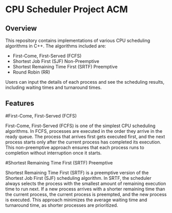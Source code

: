 # CPU Scheduler Project ACM

## Overview

This repository contains implementations of various CPU scheduling algorithms in C++. The algorithms included are:
- First-Come, First-Served (FCFS)
- Shortest Job First (SJF) Non-Preemptive
- Shortest Remaining Time First (SRTF) Preemptive
- Round Robin (RR)

Users can input the details of each process and see the scheduling results, including waiting times and turnaround times.

## Features

#First-Come, First-Served (FCFS)

First-Come, First-Served (FCFS) is one of the simplest CPU scheduling algorithms. In FCFS, processes are executed in the order they arrive in the ready queue. The process that arrives first gets executed first, and the next process starts only after the current process has completed its execution. This non-preemptive approach ensures that each process runs to completion without interruption once it starts.

#Shortest Remaining Time First (SRTF) Preemptive

Shortest Remaining Time First (SRTF) is a preemptive version of the Shortest Job First (SJF) scheduling algorithm. In SRTF, the scheduler always selects the process with the smallest amount of remaining execution time to run next. If a new process arrives with a shorter remaining time than the current process, the current process is preempted, and the new process is executed. This approach minimizes the average waiting time and turnaround time, as shorter processes are prioritized.

